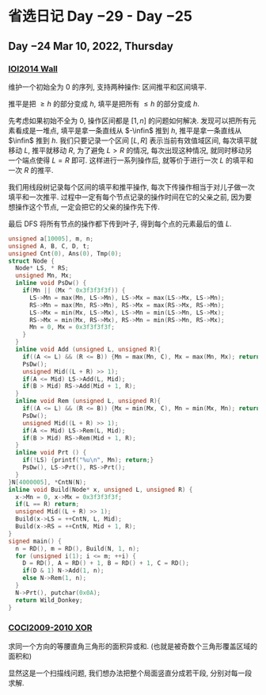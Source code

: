 # 省选日记 Day $-29$ - Day $-25$

## Day $-24$ Mar 10, 2022, Thursday

### [IOI2014 Wall](https://www.luogu.com.cn/problem/P4560)

维护一个初始全为 $0$ 的序列, 支持两种操作: 区间推平和区间填平.

推平是把 $\geq h$ 的部分变成 $h$, 填平是把所有 $\leq h$ 的部分变成 $h$.

先考虑如果初始不全为 $0$, 操作区间都是 $[1, n]$ 的问题如何解决. 发现可以把所有元素看成是一堆点, 填平是拿一条直线从 $-\infin$ 推到 $h$, 推平是拿一条直线从 $\infin$ 推到 $h$. 我们只要记录一个区间 $[L, R]$ 表示当前有效值域区间, 每次填平就移动 $L$, 推平就移动 $R$, 为了避免 $L > R$ 的情况, 每次出现这种情况, 就同时移动另一个端点使得 $L = R$ 即可. 这样进行一系列操作后, 就等价于进行一次 $L$ 的填平和一次 $R$ 的推平.

我们用线段树记录每个区间的填平和推平操作, 每次下传操作相当于对儿子做一次填平和一次推平. 过程中一定有每个节点记录的操作时间在它的父亲之前, 因为要想操作这个节点, 一定会把它的父亲的操作先下传.

最后 DFS 将所有节点的操作都下传到叶子, 得到每个点的元素最后的值 $L$.

```cpp
unsigned a[10005], m, n;
unsigned A, B, C, D, t;
unsigned Cnt(0), Ans(0), Tmp(0);
struct Node {
  Node* LS, * RS;
  unsigned Mn, Mx;
  inline void PsDw() {
    if(Mn || (Mx ^ 0x3f3f3f3f)) {
      LS->Mn = max(Mn, LS->Mn), LS->Mx = max(LS->Mx, LS->Mn);
      RS->Mn = max(Mn, RS->Mn), RS->Mx = max(RS->Mx, RS->Mn);
      LS->Mx = min(Mx, LS->Mx), LS->Mn = min(LS->Mn, LS->Mx);
      RS->Mx = min(Mx, RS->Mx), RS->Mn = min(RS->Mn, RS->Mx);
      Mn = 0, Mx = 0x3f3f3f3f;
    }
  }
  inline void Add (unsigned L, unsigned R){
    if((A <= L) && (R <= B)) {Mn = max(Mn, C), Mx = max(Mn, Mx); return;}
    PsDw();
    unsigned Mid((L + R) >> 1);
    if(A <= Mid) LS->Add(L, Mid);
    if(B > Mid) RS->Add(Mid + 1, R);
  }
  inline void Rem (unsigned L, unsigned R){
    if((A <= L) && (R <= B)) {Mx = min(Mx, C), Mn = min(Mx, Mn); return;}
    PsDw();
    unsigned Mid((L + R) >> 1);
    if(A <= Mid) LS->Rem(L, Mid);
    if(B > Mid) RS->Rem(Mid + 1, R);
  }
  inline void Prt () {
    if(!LS) {printf("%u\n", Mn); return;}
    PsDw(), LS->Prt(), RS->Prt();
  }
}N[4000005], *CntN(N);
inline void Build(Node* x, unsigned L, unsigned R) {
  x->Mn = 0, x->Mx = 0x3f3f3f3f;
  if(L == R) return;
  unsigned Mid((L + R) >> 1);
  Build(x->LS = ++CntN, L, Mid);
  Build(x->RS = ++CntN, Mid + 1, R);
}
signed main() {
  n = RD(), m = RD(), Build(N, 1, n); 
  for (unsigned i(1); i <= m; ++i) {
    D = RD(), A = RD() + 1, B = RD() + 1, C = RD();
    if(D & 1) N->Add(1, n);
    else N->Rem(1, n);
  }
  N->Prt(), putchar(0x0A);
  return Wild_Donkey;
}
```

### [COCI2009-2010 XOR](https://www.luogu.com.cn/problem/P4515)

求同一个方向的等腰直角三角形的面积异或和. (也就是被奇数个三角形覆盖区域的面积和)

显然这是一个扫描线问题, 我们想办法把整个局面竖直分成若干段, 分别对每一段求解.

